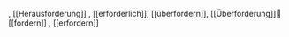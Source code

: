 , [[Herausforderung]]
, [[erforderlich]], [[überfordern]], [[Überforderung]]💪 [[fordern]]
, [[erfordern]]